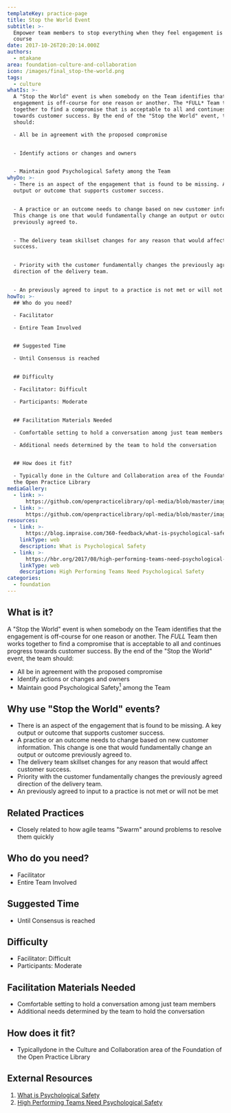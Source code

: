 ```yaml
---
templateKey: practice-page
title: Stop the World Event
subtitle: >-
  Empower team members to stop everything when they feel engagement is off
  course
date: 2017-10-26T20:20:14.000Z
authors:
  - mtakane
area: foundation-culture-and-collaboration
icon: /images/final_stop-the-world.png
tags:
  - culture
whatIs: >-
  A "Stop the World" event is when somebody on the Team identifies that the
  engagement is off-course for one reason or another. The *FULL* Team then works
  together to find a compromise that is acceptable to all and continues progress
  towards customer success. By the end of the "Stop the World" event, the team
  should:

  - All be in agreement with the proposed compromise


  - Identify actions or changes and owners


  - Maintain good Psychological Safety among the Team
whyDo: >-
  - There is an aspect of the engagement that is found to be missing. A key
  output or outcome that supports customer success.


  - A practice or an outcome needs to change based on new customer information.
  This change is one that would fundamentally change an output or outcome
  previously agreed to.


  - The delivery team skillset changes for any reason that would affect customer
  success.


  - Priority with the customer fundamentally changes the previously agreed
  direction of the delivery team.


  - An previously agreed to input to a practice is not met or will not be met.
howTo: >-
  ## Who do you need?

  - Facilitator

  - Entire Team Involved


  ## Suggested Time

  - Until Consensus is reached


  ## Difficulty

  - Facilitator: Difficult

  - Participants: Moderate


  ## Facilitation Materials Needed

  - Comfortable setting to hold a conversation among just team members

  - Additional needs determined by the team to hold the conversation


  ## How does it fit?

  - Typically done in the Culture and Collaboration area of the Foundation of
  the Open Practice Library
mediaGallery:
  - link: >-
      https://github.com/openpracticelibrary/opl-media/blob/master/images/stop%20the%20world.jpg?raw=true
  - link: >-
      https://github.com/openpracticelibrary/opl-media/blob/master/images/stop%20the%20world%202.jpeg?raw=true
resources:
  - link: >-
      https://blog.impraise.com/360-feedback/what-is-psychological-safety-and-why-is-it-the-key-to-great-teamwork-performance-review
    linkType: web
    description: What is Psychological Safety
  - link: >-
      https://hbr.org/2017/08/high-performing-teams-need-psychological-safety-heres-how-to-create-it
    linkType: web
    description: High Performing Teams Need Psychological Safety
categories: 
  - foundation
---
```

## What is it?

A "Stop the World" event is when somebody on the Team identifies that the engagement is off-course for one reason or another. The _FULL_ Team then works together to find a compromise that is acceptable to all and continues progress towards customer success. By the end of the "Stop the World" event, the team should:

- All be in agreement with the proposed compromise
- Identify actions or changes and owners
- Maintain good Psychological Safety[<sup>1</sup>](#footnote-1) among the Team

## Why use "Stop the World" events?

- There is an aspect of the engagement that is found to be missing. A key output or outcome that supports customer success.
- A practice or an outcome needs to change based on new customer information. This change is one that would fundamentally change an output or outcome previously agreed to.
- The delivery team skillset changes for any reason that would affect customer success.
- Priority with the customer fundamentally changes the previously agreed direction of the delivery team.
- An previously agreed to input to a practice is not met or will not be met

## Related Practices

- Closely related to how agile teams "Swarm" around problems to resolve them quickly

## Who do you need?

- Facilitator
- Entire Team Involved

## Suggested Time

- Until Consensus is reached

## Difficulty

- Facilitator: Difficult
- Participants: Moderate

## Facilitation Materials Needed

- Comfortable setting to hold a conversation among just team members
- Additional needs determined by the team to hold the conversation

## How does it fit?

- Typicallydone in the Culture and Collaboration area of the Foundation of the Open Practice Library

## External Resources

1. <a name="footnote-2"></a>[What is Psychological Safety](https://blog.impraise.com/360-feedback/what-is-psychological-safety-and-why-is-it-the-key-to-great-teamwork-performance-review)
2. <a name="footnote-3"></a>[High Performing Teams Need Psychological Safety](https://hbr.org/2017/08/high-performing-teams-need-psychological-safety-heres-how-to-create-it)
